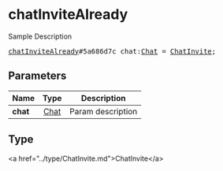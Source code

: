 # chatInviteAlready

Sample Description

<pre>
<a href="../constructor/chatInviteAlready.md">chatInviteAlready</a>#5a686d7c chat:<a href="../type/Chat.md">Chat</a> = <a href="../type/ChatInvite.md">ChatInvite</a>;
</pre>

## Parameters

| Name | Type | Description |
|------|:----:|-------------|
| **chat** | <a href="../type/Chat.md">Chat</a> | Param description |

## Type

&lt;a href=&#34;../type/ChatInvite.md&#34;&gt;ChatInvite&lt;/a&gt;
